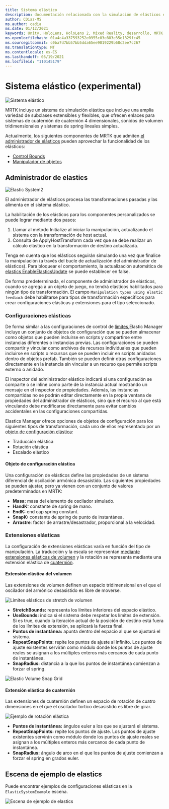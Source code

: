 ```yaml
---
title: Sistema elástico
description: documentación relacionada con la simulación de elásticos en MRTK
author: CDiaz-MS
ms.author: cadia
ms.date: 01/12/2021
keywords: Unity, HoloLens, HoloLens 2, Mixed Reality, desarrollo, MRTK, ElasticsSystem,
ms.openlocfilehash: 01a4c4a337593252e0955c03e883e35e1329fc45
ms.sourcegitcommit: c0ba7d7bb57bb5dda65ee9019229b68c2ee7c267
ms.translationtype: MT
ms.contentlocale: es-ES
ms.lasthandoff: 05/19/2021
ms.locfileid: "110145179"
---
```

# <a name="elastic-system-experimental"></a>Sistema elástico (experimental)

![Sistema elástico](../images/elastics/Elastics_Main1.gif)

MRTK incluye un sistema de simulación elástica que incluye una amplia variedad de subclases extensibles y flexibles, que ofrecen enlaces para sistemas de cuaternión de cuaternión 4 dimensionales, sonidos de volumen tridimensionales y sistemas de spring lineales simples.

Actualmente, los siguientes componentes de MRTK que admiten [el administrador de elásticos](xref:Microsoft.MixedReality.Toolkit.Experimental.Physics.ElasticsManager) pueden aprovechar la funcionalidad de los elásticos:

- [Control Bounds](../ux-building-blocks/bounds-control.md)
- [Manipulador de objetos](../ux-building-blocks/object-manipulator.md)

## <a name="elastics-manager"></a>Administrador de elastics

![Elastic System2](../images/elastics/Elastics_Main.gif)

El administrador de elásticos procesa las transformaciones pasadas y las alimenta en el sistema elástico.

La habilitación de los elásticos para los componentes personalizados se puede lograr mediante dos pasos:

1. Llamar al método Initialize al iniciar la manipulación, actualizando el sistema con la transformación de host actual.
1. Consulta de ApplyHostTransform cada vez que se debe realizar un cálculo elástico en la transformación de destino actualizada.

Tenga en cuenta que los elásticos seguirán simulando una vez que finalice la manipulación (a través del bucle de actualización del administrador de elásticos). Para bloquear el comportamiento, la actualización automática de [elastics EnableElasticsUpdate](xref:Microsoft.MixedReality.Toolkit.Experimental.Physics.ElasticsManager.EnableElasticsUpdate) se puede establecer en false.

De forma predeterminada, el componente de administrador de elásticos, cuando se agrega a un objeto de juego, no tendrá elásticos habilitados para ningún tipo de transformación.
El campo `Manipulation types using elastic feedback` debe habilitarse para tipos de transformación específicos para crear configuraciones elásticas y extensiones para el tipo seleccionado.

### <a name="elastics-configurations"></a>Configuraciones elásticas

De forma similar a las configuraciones de control de [límites,](../ux-building-blocks/bounds-control.md#configuration-objects)Elastic Manager incluye un conjunto de objetos de configuración que se pueden almacenar como objetos que pueden incluirse en scripts y compartirse entre instancias diferentes o instancias previas. Las configuraciones se pueden compartir y vincular como archivos de recursos individuales que pueden incluirse en scripts o recursos que se pueden incluir en scripts anidados dentro de objetos prefab. También se pueden definir otras configuraciones directamente en la instancia sin vincular a un recurso que permite scripts externo o anidado.

El inspector del administrador elástico indicará si una configuración se comparte o se inline como parte de la instancia actual mostrando un mensaje en el inspector de propiedades. Además, las instancias compartidas no se podrán editar directamente en la propia ventana de propiedades del administrador de elásticos, sino que el recurso al que está vinculando debe modificarse directamente para evitar cambios accidentales en las configuraciones compartidas.

Elastics Manager ofrece opciones de objetos de configuración para los siguientes tipos de transformación, cada uno de ellos representado por un [objeto de configuración elástica](#elastic-configuration-object):

- Traducción elástica
- Rotación elástica
- Escalado elástico

#### <a name="elastic-configuration-object"></a>Objeto de configuración elástica

Una configuración de elásticos define las propiedades de un sistema diferencial de oscilación armónica desasistido.
Las siguientes propiedades se pueden ajustar, pero ya vienen con un conjunto de valores predeterminados en MRTK:

- **Masa:** masa del elemento de oscilador simulado.
- **HandK:** constante de spring de mano.
- **EndK:** end cap spring constant.
- **SnapK:** constante de spring de punto de instantánea.
- **Arrastre**: factor de arrastre/desastrador, proporcional a la velocidad.

### <a name="elastics-extents"></a>Extensiones elásticas

La configuración de extensiones elásticas varía en función del tipo de manipulación. La traducción y la escala se representan [mediante extensiones elásticas de volumen](#volume-elastic-extent) y la rotación se representa mediante una extensión elástica de [cuaternión](#quaternion-elastic-extent).

#### <a name="volume-elastic-extent"></a>Extensión elástica del volumen

Las extensiones de volumen definen un espacio tridimensional en el que el oscilador del armónico desasistido es libre de moverse.

![Límites elásticos de stretch de volumen](../images/elastics/Elastics_Volume_Bounds.gif)

- **StretchBounds:** representa los límites inferiores del espacio elástico.
- **UseBounds:** indica si el sistema debe respetar los límites de extensión. Si es true, cuando la iteración actual de la posición de destino está fuera de los límites de extensión, se aplicará la fuerza final.
- **Puntos de instantánea:** apunta dentro del espacio al que se ajustará el sistema.
- **RepeatSnapPoints:** repite los puntos de ajuste al infinito. Los puntos de ajuste existentes servirán como módulo donde los puntos de ajuste reales se asignan a los múltiples enteros más cercanos de cada punto de instantánea.
- **SnapRadius:** distancia a la que los puntos de instantánea comienzan a forzar el spring.

![Elastic Volume Snap Grid](../images/elastics/Elastics_Volume_Snap.gif)

#### <a name="quaternion-elastic-extent"></a>Extensión elástica de cuaternión

Las extensiones de cuaternión definen un espacio de rotación de cuatro dimensiones en el que el oscilador tortico desasistido es libre de girar.

![Ejemplo de rotación elástica](../images/elastics/Elastics_Rotation.gif)

- **Puntos de instantánea:** ángulos euler a los que se ajustará el sistema.
- **RepeatSnapPoints:** repite los puntos de ajuste. Los puntos de ajuste existentes servirán como módulo donde los puntos de ajuste reales se asignan a los múltiples enteros más cercanos de cada punto de instantánea.
- **SnapRadius:** ángulo de arco en el que los puntos de ajuste comienzan a forzar el spring en grados euler.

## <a name="elastics-example-scene"></a>Escena de ejemplo de elastics

Puede encontrar ejemplos de configuraciones elásticas en la `ElasticSystemExample` escena.

![Escena de ejemplo de elastics](../images/elastics/Elastics_Example_Scene.png)
